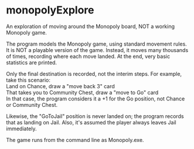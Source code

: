 # monopolyExplore
An exploration of moving around the Monopoly board, NOT a working Monopoly game.

The program models the Monopoly game, using standard movement rules. It is NOT a playable version of the game. Instead, 
it moves many thousands of times, recording where each move landed. At the end, very basic statistics are printed.

Only the final destination is recorded, not the interim steps. For example, take this scenario:  
Land on Chance, draw a "move back 3" card  
That takes you to Community Chest, draw a "move to Go" card  
In that case, the program considers it a +1 for the Go position, not Chance or Community Chest.

Likewise, the "GoToJail" position is never landed on; the program records that as landing on Jail. Also, it's assumed the player always leaves Jail immediately.

The game runs from the command line as Monopoly.exe.
